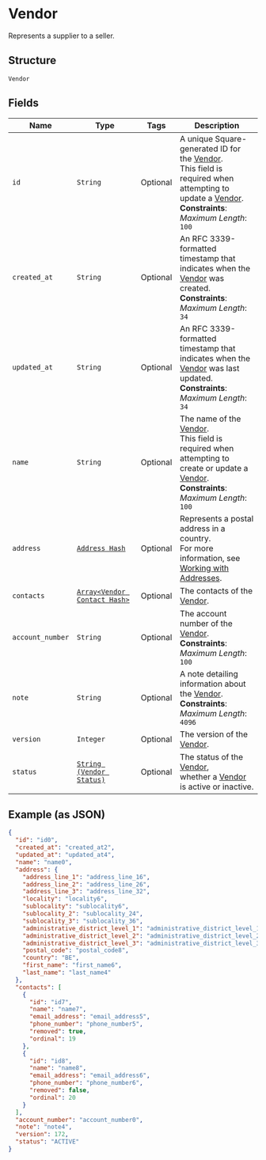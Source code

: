 
# Vendor

Represents a supplier to a seller.

## Structure

`Vendor`

## Fields

| Name | Type | Tags | Description |
|  --- | --- | --- | --- |
| `id` | `String` | Optional | A unique Square-generated ID for the [Vendor](entity:Vendor).<br>This field is required when attempting to update a [Vendor](entity:Vendor).<br>**Constraints**: *Maximum Length*: `100` |
| `created_at` | `String` | Optional | An RFC 3339-formatted timestamp that indicates when the<br>[Vendor](entity:Vendor) was created.<br>**Constraints**: *Maximum Length*: `34` |
| `updated_at` | `String` | Optional | An RFC 3339-formatted timestamp that indicates when the<br>[Vendor](entity:Vendor) was last updated.<br>**Constraints**: *Maximum Length*: `34` |
| `name` | `String` | Optional | The name of the [Vendor](entity:Vendor).<br>This field is required when attempting to create or update a [Vendor](entity:Vendor).<br>**Constraints**: *Maximum Length*: `100` |
| `address` | [`Address Hash`](../../doc/models/address.md) | Optional | Represents a postal address in a country.<br>For more information, see [Working with Addresses](https://developer.squareup.com/docs/build-basics/working-with-addresses). |
| `contacts` | [`Array<Vendor Contact Hash>`](../../doc/models/vendor-contact.md) | Optional | The contacts of the [Vendor](entity:Vendor). |
| `account_number` | `String` | Optional | The account number of the [Vendor](entity:Vendor).<br>**Constraints**: *Maximum Length*: `100` |
| `note` | `String` | Optional | A note detailing information about the [Vendor](entity:Vendor).<br>**Constraints**: *Maximum Length*: `4096` |
| `version` | `Integer` | Optional | The version of the [Vendor](entity:Vendor). |
| `status` | [`String (Vendor Status)`](../../doc/models/vendor-status.md) | Optional | The status of the [Vendor](../../doc/models/vendor.md),<br>whether a [Vendor](../../doc/models/vendor.md) is active or inactive. |

## Example (as JSON)

```json
{
  "id": "id0",
  "created_at": "created_at2",
  "updated_at": "updated_at4",
  "name": "name0",
  "address": {
    "address_line_1": "address_line_16",
    "address_line_2": "address_line_26",
    "address_line_3": "address_line_32",
    "locality": "locality6",
    "sublocality": "sublocality6",
    "sublocality_2": "sublocality_24",
    "sublocality_3": "sublocality_36",
    "administrative_district_level_1": "administrative_district_level_10",
    "administrative_district_level_2": "administrative_district_level_28",
    "administrative_district_level_3": "administrative_district_level_34",
    "postal_code": "postal_code8",
    "country": "BE",
    "first_name": "first_name6",
    "last_name": "last_name4"
  },
  "contacts": [
    {
      "id": "id7",
      "name": "name7",
      "email_address": "email_address5",
      "phone_number": "phone_number5",
      "removed": true,
      "ordinal": 19
    },
    {
      "id": "id8",
      "name": "name8",
      "email_address": "email_address6",
      "phone_number": "phone_number6",
      "removed": false,
      "ordinal": 20
    }
  ],
  "account_number": "account_number0",
  "note": "note4",
  "version": 172,
  "status": "ACTIVE"
}
```

